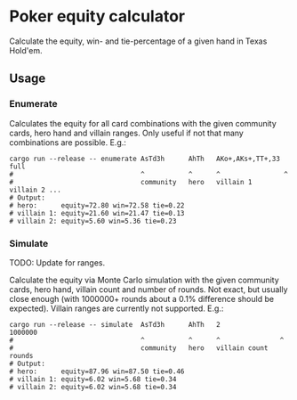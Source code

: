 # Poker equity calculator

Calculate the equity, win- and tie-percentage of a given hand in Texas Hold'em.

## Usage

### Enumerate

Calculates the equity for all card combinations
with the given community cards, hero hand and villain ranges.
Only useful if not that many combinations are possible.
E.g.:

```
cargo run --release -- enumerate AsTd3h      AhTh   AKo+,AKs+,TT+,33 full
#                                ^           ^      ^                ^
#                                community   hero   villain 1        villain 2 ...
# Output:
# hero:      equity=72.80 win=72.58 tie=0.22
# villain 1: equity=21.60 win=21.47 tie=0.13
# villain 2: equity=5.60 win=5.36 tie=0.23
```

### Simulate

TODO: Update for ranges.

Calculate the equity via Monte Carlo simulation
with the given community cards, hero hand, villain count
and number of rounds.
Not exact, but usually close enough (with 1000000+ rounds
about a 0.1% difference should be expected).
Villain ranges are currently not supported.
E.g.:

```
cargo run --release -- simulate  AsTd3h      AhTh   2               1000000
#                                ^           ^      ^               ^
#                                community   hero   villain count   rounds
# Output:
# hero:      equity=87.96 win=87.50 tie=0.46
# villain 1: equity=6.02 win=5.68 tie=0.34
# villain 2: equity=6.02 win=5.68 tie=0.34
```
